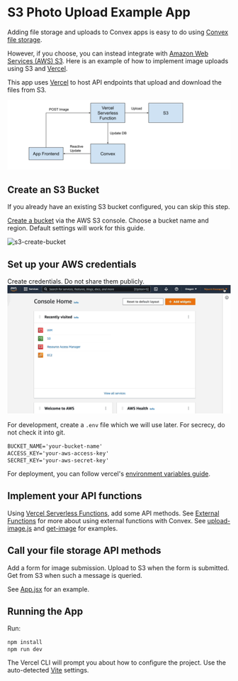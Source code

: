 # S3 Photo Upload Example App

Adding file storage and uploads to Convex apps is easy to do using
[Convex file storage](https://docs.convex.dev/using/file-storage).

However, if you choose, you can instead integrate with
[Amazon Web Services (AWS) S3](https://aws.amazon.com/s3/). Here is an example
of how to implement image uploads using S3 and [Vercel](https://vercel.com/).

This app uses [Vercel](https://vercel.com) to host API endpoints that upload and
download the files from S3.

![s3-image-upload-arch.svg](s3-image-upload-arch.svg)

## Create an S3 Bucket

If you already have an existing S3 bucket configured, you can skip this step.

[Create a bucket](https://s3.console.aws.amazon.com/s3/bucket/create) via the
AWS S3 console. Choose a bucket name and region. Default settings will work for
this guide.

![s3-create-bucket](./s3-create-bucket.gif)

## Set up your AWS credentials

Create credentials. Do not share them publicly.
![s3-create-bucket](./s3-credentials.gif)

For development, create a `.env` file which we will use later. For secrecy, do
not check it into git.

```
BUCKET_NAME='your-bucket-name'
ACCESS_KEY='your-aws-access-key'
SECRET_KEY='your-aws-secret-key'
```

For deployment, you can follow vercel's
[environment variables guide](https://vercel.com/docs/concepts/projects/environment-variables).

## Implement your API functions

Using
[Vercel Serverless Functions](https://vercel.com/docs/concepts/functions/serverless-functions),
add some API methods. See
[External Functions](/using/integrations/external-functions) for more about
using external functions with Convex. See
[upload-image.js](./api/upload-image.js) and
[get-image](./api/get-image/[key].js) for examples.

## Call your file storage API methods

Add a form for image submission. Upload to S3 when the form is submitted. Get
from S3 when such a message is queried.

See [App.jsx](./src/App.jsx) for an example.

## Running the App

Run:

```
npm install
npm run dev
```

The Vercel CLI will prompt you about how to configure the project. Use the
auto-detected [Vite](https://vitejs.dev/) settings.
